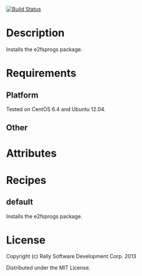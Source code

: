 [![Build Status](https://travis-ci.org/RallySoftware-cookbooks/e2fsprogs.png?branch=master)](https://travis-ci.org/RallySoftware-cookbooks/e2fsprogs)

Description
===========
Installs the e2fsprogs package.

Requirements
============

Platform
--------
Tested on CentOS 6.4 and Ubuntu 12.04.

Other
-----

Attributes
==========

Recipes
=======

default
-------

Installs the e2fsprogs package.

License
=======
Copyright (c) Rally Software Development Corp. 2013

Distributed under the MIT License.
